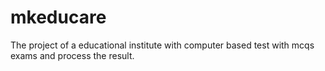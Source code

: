 # mkeducare
The project of a educational institute with computer based test with mcqs exams and process the result.
